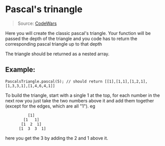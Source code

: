 # Pascal's trinangle

> Source: [CodeWars](http://www.codewars.com/kata/pascals-triangle-number-2)

Here you will create the classic pascal's triangle. Your function will be passed the depth of the triangle and you
code has to return the corresponding pascal triangle up to that depth

The triangle should be returned as a nested array.

## Example:

```
PascalsTriangle.pascal(5); // should return [[1],[1,1],[1,2,1],[1,3,3,1],[1,4,6,4,1]]
```

To build the triangle, start with a single 1 at the top, for each number in the next row you just take the two numbers
above it and add them together (except for the edges, which are all "1"). eg

```
          [1]
        [1   1]
       [1  2  1]
      [1  3  3  1]
```

here you get the 3 by adding the 2 and 1 above it.